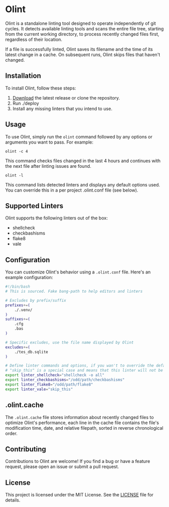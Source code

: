 # Olint

Olint is a standalone linting tool designed to operate independently of git cycles. It detects available linting tools and scans the entire file tree, starting from the current working directory, to process recently changed files first, regardless of their location.

If a file is successfully linted, Olint saves its filename and the time of its latest change in a cache. On subsequent runs, Olint skips files that haven't changed.

## Installation

To install Olint, follow these steps:

1. [Download](#) the latest release or clone the repository.
2. Run ./deploy
3. Install any missing linters that you intend to use.

## Usage

To use Olint, simply run the `olint` command followed by any options or arguments you want to pass. For example:

```
olint -c 4
```

This command checks files changed in the last 4 hours and continues with the next file after linting issues are found.


```
olint -l
```

This command lists detected linters and displays any default options used. You can override this in a per project .olint.conf file (see below).

## Supported Linters

Olint supports the following linters out of the box:

- shellcheck
- checkbashisms
- flake8
- vale

## Configuration

You can customize Olint's behavior using a `.olint.conf` file. Here's an example configuration:

```bash
#!/bin/bash
# This is sourced. Fake bang-path to help editors and linters

# Excludes by prefix/suffix
prefixes+=(
    ./.venv/
)
suffixes+=(
    .cfg
    .bas
)

# Specific excludes, use the file name displayed by Olint
excludes+=(
    ./tes_db.sqlite
)

# Define linter commands and options, if you wan't to override the defaults.
# "skip_this" is a special case and means that this linter will not be used.
export linter_shellcheck="shellcheck -o all"
export linter_checkbashisms="/odd/path/checkbashisms"
export linter_flake8="/odd/path/flake8"
export linter_vale="skip_this"
```

## .olint.cache

The `.olint.cache` file stores information about recently changed files
to optimize Olint's performance, each line in the cache file contains the file's modification time, date,
and relative filepath, sorted in reverse chronological order.

## Contributing

Contributions to Olint are welcome! If you find a bug or have a feature request, please open an issue or submit a pull request.

## License

This project is licensed under the MIT License. See the [LICENSE](LICENSE) file for details.
